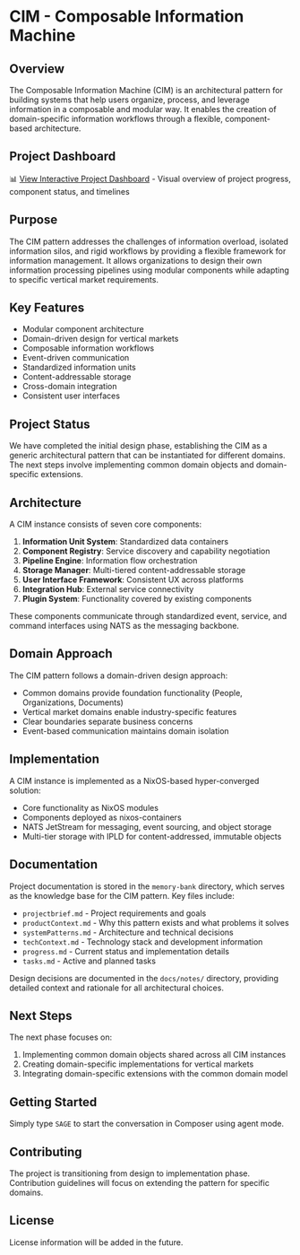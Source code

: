 # CIM - Composable Information Machine

## Overview

The Composable Information Machine (CIM) is an architectural pattern for building systems that help users organize, process, and leverage information in a composable and modular way. It enables the creation of domain-specific information workflows through a flexible, component-based architecture.

## Project Dashboard

📊 [View Interactive Project Dashboard](./docs/dashboard.md) - Visual overview of project progress, component status, and timelines

## Purpose

The CIM pattern addresses the challenges of information overload, isolated information silos, and rigid workflows by providing a flexible framework for information management. It allows organizations to design their own information processing pipelines using modular components while adapting to specific vertical market requirements.

## Key Features

- Modular component architecture
- Domain-driven design for vertical markets
- Composable information workflows
- Event-driven communication
- Standardized information units
- Content-addressable storage
- Cross-domain integration
- Consistent user interfaces

## Project Status

We have completed the initial design phase, establishing the CIM as a generic architectural pattern that can be instantiated for different domains. The next steps involve implementing common domain objects and domain-specific extensions.

## Architecture

A CIM instance consists of seven core components:

1. **Information Unit System**: Standardized data containers
2. **Component Registry**: Service discovery and capability negotiation
3. **Pipeline Engine**: Information flow orchestration
4. **Storage Manager**: Multi-tiered content-addressable storage
5. **User Interface Framework**: Consistent UX across platforms
6. **Integration Hub**: External service connectivity
7. **Plugin System**: Functionality covered by existing components

These components communicate through standardized event, service, and command interfaces using NATS as the messaging backbone.

## Domain Approach

The CIM pattern follows a domain-driven design approach:
- Common domains provide foundation functionality (People, Organizations, Documents)
- Vertical market domains enable industry-specific features
- Clear boundaries separate business concerns
- Event-based communication maintains domain isolation

## Implementation

A CIM instance is implemented as a NixOS-based hyper-converged solution:
- Core functionality as NixOS modules
- Components deployed as nixos-containers
- NATS JetStream for messaging, event sourcing, and object storage
- Multi-tier storage with IPLD for content-addressed, immutable objects

## Documentation

Project documentation is stored in the `memory-bank` directory, which serves as the knowledge base for the CIM pattern. Key files include:

- `projectbrief.md` - Project requirements and goals
- `productContext.md` - Why this pattern exists and what problems it solves
- `systemPatterns.md` - Architecture and technical decisions
- `techContext.md` - Technology stack and development information
- `progress.md` - Current status and implementation details
- `tasks.md` - Active and planned tasks

Design decisions are documented in the `docs/notes/` directory, providing detailed context and rationale for all architectural choices.

## Next Steps

The next phase focuses on:
1. Implementing common domain objects shared across all CIM instances
2. Creating domain-specific implementations for vertical markets
3. Integrating domain-specific extensions with the common domain model

## Getting Started

Simply type `SAGE` to start the conversation in Composer using agent mode.

## Contributing

The project is transitioning from design to implementation phase. Contribution guidelines will focus on extending the pattern for specific domains.

## License

License information will be added in the future.

